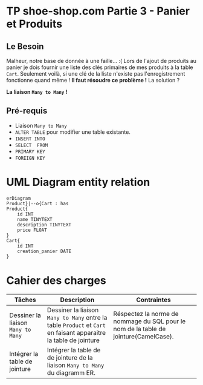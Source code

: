 # TP shoe-shop.com Partie 3 - Panier et Produits
## Le Besoin
Malheur, notre base de donnée à une faille... :(
Lors de l'ajout de produits au panier je dois fournir une liste des clés primaires de mes produits à la table `Cart`. Seulement voilà, si une clé de la liste n'existe pas l'enregistrement fonctionne quand même !
**Il faut résoudre ce problème !**
La solution ?

**La liaison `Many to Many` !**
## Pré-requis
- Liaison `Many to Many`
- `ALTER TABLE` pour modifier une table existante.
- `INSERT INTO`
- `SELECT  FROM`
- `PRIMARY KEY`
- `FOREIGN KEY`
# UML Diagram entity relation
```mermaid
erDiagram
Product}|--o{Cart : has
Product{
    id INT
    name TINYTEXT
    description TINYTEXT
    price FLOAT
}
Cart{
    id INT
    creation_panier DATE
}
```
# Cahier des charges

|Tâches| Description | Contraintes |
|---|---|---|
|Dessiner la liaison `Many to Many`| Dessiner la liaison `Many to Many` entre la table `Product` et `Cart` en faisant apparaitre la table de jointure|Réspectez la norme de nommage du SQL pour le nom de la table de jointure(CamelCase).|
|Intégrer la table de jointure | Intégrer la table de de jointure de la liaison `Many to Many` du diagramm ER. ||